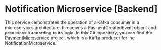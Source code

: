 # Notification Microservice [Backend]

This service demonstrates the operation of a Kafka consumer in a microservices architecture. It receives a PaymentCreatedEvent object and processes it according to its logic.
In this Git repository, you can find the [PaymentMicroservice](https://github.com/sakovolga/PaymentMicroservice) project, which is a Kafka producer for the NotificationMicroservice.